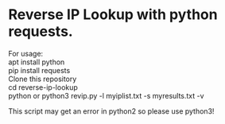 # Reverse IP Lookup with python requests.
For usage: \
apt install python\
pip install requests\
Clone this repository\
cd reverse-ip-lookup\
python or python3 revip.py -l myiplist.txt -s myresults.txt -v


This script may get an error in python2 so please use python3!
